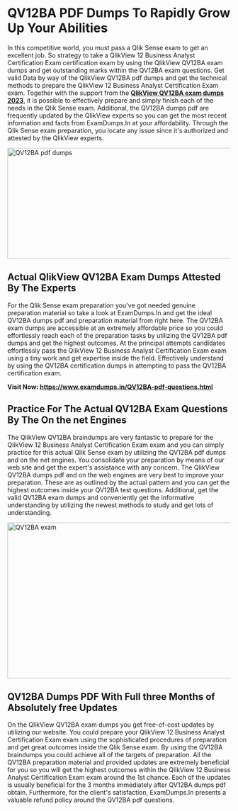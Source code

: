 <h1><strong>QV12BA PDF Dumps To Rapidly Grow Up Your Abilities</strong></h1>
<p>In this competitive world, you must pass a Qlik Sense exam to get an excellent job. So strategy to take a QlikView 12 Business Analyst Certification Exam certification exam by using the QlikView QV12BA exam dumps and get outstanding marks within the QV12BA exam questions. Get valid Data by way of the QlikView QV12BA pdf dumps and get the technical methods to prepare the QlikView 12 Business Analyst Certification Exam exam. Together with the support from the <strong><a href="https://www.examdumps.in/QV12BA-pdf-questions.html">QlikView QV12BA exam dumps 2023</a></strong>, it is possible to effectively prepare and simply finish each of the needs in the Qlik Sense exam. Additional, the QV12BA dumps pdf are frequently updated by the QlikView experts so you can get the most recent information and facts from ExamDumps.In at your affordability. Through the Qlik Sense exam preparation, you locate any issue since it's authorized and attested by the QlikView experts.</p>
<p><img src="https://i.ibb.co/zxJwW90/Copy-of-Online-Classes-Twitter-header-post-Made-with-Poster-My-Wall-1.png" alt="QV12BA pdf dumps" width="750" height="250" /></p>
<h2><strong>Actual QlikView QV12BA Exam Dumps Attested By The Experts</strong></h2>
<p>For the Qlik Sense exam preparation you've got needed genuine preparation material so take a look at ExamDumps.In and get the ideal QV12BA dumps pdf and preparation material from right here. The QV12BA exam dumps are accessible at an extremely affordable price so you could effortlessly reach each of the preparation tasks by utilizing the QV12BA pdf dumps and get the highest outcomes. At the principal attempts candidates effortlessly pass the QlikView 12 Business Analyst Certification Exam exam using a tiny work and get expertise inside the field. Effectively understand by using the QV12BA certification dumps in attempting to pass the QV12BA certification exam.</p>
<p><strong>Visit Now:&nbsp;<a href="https://www.examdumps.in/QV12BA-pdf-questions.html">https://www.examdumps.in/QV12BA-pdf-questions.html</a></strong></p>
<h2><strong>Practice For The Actual QV12BA Exam Questions By The On the net Engines</strong></h2>
<p>The QlikView QV12BA braindumps are very fantastic to prepare for the QlikView 12 Business Analyst Certification Exam exam and you can simply practice for this actual Qlik Sense exam by utilizing the QV12BA pdf dumps and on the net engines. You consolidate your preparation by means of our web site and get the expert's assistance with any concern. The QlikView QV12BA dumps pdf and on the web engines are very best to improve your preparation. These are as outlined by the actual pattern and you can get the highest outcomes inside your QV12BA test questions. Additional, get the valid QV12BA exam dumps and conveniently get the informative understanding by utilizing the newest methods to study and get lots of understanding.</p>
<p><a href="https://www.examdumps.in/QV12BA-pdf-questions.html"><img src="https://i.ibb.co/QkNtdwY/Copy-of-Zoom-Online-Classes-Facebook-Share-Po-Made-with-Poster-My-Wall-1.jpg" alt="QV12BA exam" width="670" height="352" /></a></p>
<h2><strong>QV12BA Dumps PDF With Full three Months of Absolutely free Updates</strong></h2>
<p>On the QlikView QV12BA exam dumps you get free-of-cost updates by utilizing our website. You could prepare your QlikView 12 Business Analyst Certification Exam exam using the sophisticated procedures of preparation and get great outcomes inside the Qlik Sense exam. By using the QV12BA braindumps you could achieve all of the targets of preparation. All the QV12BA preparation material and provided updates are extremely beneficial for you so you will get the highest outcomes within the QlikView 12 Business Analyst Certification Exam exam around the 1st chance. Each of the updates is usually beneficial for the 3 months immediately after QV12BA dumps pdf obtain. Furthermore, for the client's satisfaction, ExamDumps.In presents a valuable refund policy around the QV12BA pdf questions.</p>
